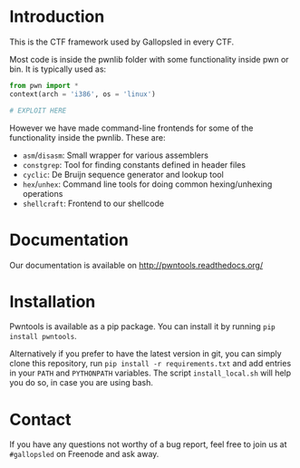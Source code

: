 # Introduction

This is the CTF framework used by Gallopsled in every CTF.

Most code is inside the pwnlib folder with some functionality inside pwn or
bin. It is typically used as:

```python
from pwn import *
context(arch = 'i386', os = 'linux')

# EXPLOIT HERE
```

However we have made command-line frontends for some of the functionality
inside the pwnlib. These are:

* `asm`/`disasm`: Small wrapper for various assemblers
* `constgrep`: Tool for finding constants defined in header files
* `cyclic`: De Bruijn sequence generator and lookup tool
* `hex`/`unhex`: Command line tools for doing common hexing/unhexing operations
* `shellcraft`: Frontend to our shellcode

# Documentation
Our documentation is available on http://pwntools.readthedocs.org/

# Installation
Pwntools is available as a pip package. You can install it by running
`pip install pwntools`.

Alternatively if you prefer to have the latest version in git, you can
simply clone this repository, run `pip install -r requirements.txt`
and add entries in your `PATH` and `PYTHONPATH` variables. The script
`install_local.sh` will help you do so, in case you are using bash.

# Contact
If you have any questions not worthy of a bug report, feel free to join us
at `#gallopsled` on Freenode and ask away.
